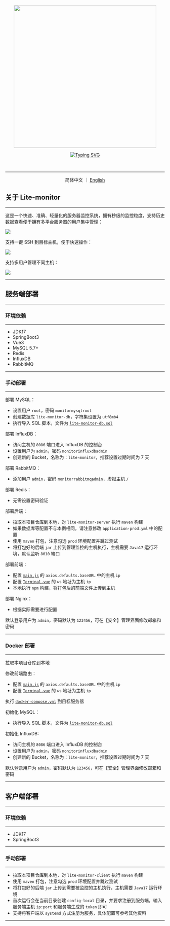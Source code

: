 <p align="center">
  <a href="https://github.com/Doge2077/lite-monitor">
    <img src="https://image.itbaima.cn/images/40/image-2024042216963953.png" width="450"></a>
</p>
<p align="center"> 
  <a href="https://git.io/typing-svg"><img src="https://readme-typing-svg.demolab.com?font=Righteous&size=20&duration=3000&pause=1000&color=5CE1E6&center=true&vCenter=true&repeat=false&width=435&lines=Simple+Fast+Accurate+LowMemoryOccupying" alt="Typing SVG" /></a>
</p>
<p align="center">
  <img src="https://img.shields.io/badge/oshi-67E1E6?style=for-the-badge&logoColor=white" alt="" />
  <img src="https://img.shields.io/badge/Spring_Boot-F2F4F9?style=for-the-badge&logo=spring-boot" alt="" />
  <img src="https://img.shields.io/badge/vue-%2335495e.svg?style=for-the-badge&logo=vuedotjs&logoColor=%234FC08D" alt="" />
  <img src="https://img.shields.io/badge/mysql-4479A1.svg?style=for-the-badge&logo=mysql&logoColor=white" alt="" />
  <img src="https://img.shields.io/badge/InfluxDB-22ADF6?style=for-the-badge&logo=InfluxDB&logoColor=white" alt="" />
  <img src="https://img.shields.io/badge/redis-%23DD0031.svg?style=for-the-badge&logo=redis&logoColor=white" alt="" />
  <img src="https://img.shields.io/badge/Rabbitmq-FF6600?style=for-the-badge&logo=rabbitmq&logoColor=white" alt="" />
  <img src="https://img.shields.io/badge/docker-%230db7ed.svg?style=for-the-badge&logo=docker&logoColor=white" alt="" />
</p>

****

<p align="center">
  简体中文
  ｜
  <a href="https://github.com/Doge2077/lite-monitor/blob/main/en/README.md">English</a>
</p>

## 关于 Lite-monitor

****

这是一个快速、准确、轻量化的服务器监控系统，拥有秒级的监控粒度，支持历史数据查看便于拥有多平台服务器的用户集中管理：

![](https://image.itbaima.cn/images/40/image-20240422179520537.png)

支持一键 SSH 到目标主机，便于快速操作：

![](https://image.itbaima.cn/images/40/image-20240422189124020.png)

支持多用户管理不同主机：

![](https://image.itbaima.cn/images/40/image-20240422177570347.png)

****

## 服务端部署

****

### 环境依赖

****

- JDK17
- SpringBoot3
- Vue3
- MySQL 5.7+
- Redis
- InfluxDB
- RabbitMQ

****

### 手动部署

****

部署 MySQL：

- 设置用户 `root`，密码 `monitormysqlroot`
- 创建数据库 `lite-monitor-db`，字符集设置为 `utf8mb4`
- 执行导入 SQL 脚本，文件为 [`lite-monitor-db.sql`](https://github.com/Doge2077/lite-monitor/blob/main/lite-monitor-db.sql)

部署 InfluxDB：

- 访问主机的 `8086` 端口进入 InfluxDB 的控制台
- 设置用户为 `admin`，密码 `monitorinfluxdbadmin`
- 创建新的 Bucket，名称为：`lite-monitor`，推荐设置过期时间为 7 天

部署 RabbitMQ：

- 添加用户 `admin`，密码 `monitorrabbitmqadmin`，虚拟主机 `/`

部署 Redis：

- 无需设置密码验证

部署后端：

- 拉取本项目仓库到本地，对 `lite-monitor-server` 执行 `maven` 构建
- 如果数据库等配置不与本例相同，请注意修改 `application-prod.yml` 中的配置
- 使用 `maven` 打包，注意勾选 `prod` 环境配置并跳过测试
- 将打包好的后端 `jar` 上传到管理监控的主机执行，主机需要 `Java17` 运行环境，默认监听 `8010` 端口

部署前端：

- 配置 [`main.js`](https://github.com/Doge2077/lite-monitor/blob/main/lite-monitor-web/src/main.js) 的 `axios.defaults.baseURL` 中的主机 `ip`
- 配置 [`Terminal.vue`](https://github.com/Doge2077/lite-monitor/blob/main/lite-monitor-web/src/component/Terminal.vue) 的 `ws` 地址为主机 `ip`
- 本地执行 `npm` 构建，将打包后的前端文件上传到主机

部署 Nginx：

- 根据实际需要进行配置

默认登录用户为 `admin`，密码默认为 `123456`，可在【安全】管理界面修改邮箱和密码

****

### Docker 部署

****

拉取本项目仓库到本地

修改前端路由：

- 配置 [`main.js`](https://github.com/Doge2077/lite-monitor/blob/main/lite-monitor-web/src/main.js) 的 `axios.defaults.baseURL` 中的主机 `ip`
- 配置 [`Terminal.vue`](https://github.com/Doge2077/lite-monitor/blob/main/lite-monitor-web/src/component/Terminal.vue) 的 `ws` 地址为主机 `ip`

执行 [`docker-compose.yml`](https://github.com/Doge2077/lite-monitor/blob/main/docker-compose.yml) 到目标服务器

初始化  MySQL：

- 执行导入 SQL 脚本，文件为  [`lite-monitor-db.sql`](https://github.com/Doge2077/lite-monitor/blob/main/lite-monitor-db.sql)

初始化 InfluxDB:

- 访问主机的 `8086` 端口进入 InfluxDB 的控制台
- 设置用户为 `admin`，密码 `monitorinfluxdbadmin`
- 创建新的 Bucket，名称为：`lite-monitor`，推荐设置过期时间为 7 天

默认登录用户为 `admin`，密码默认为 `123456`，可在【安全】管理界面修改邮箱和密码

****

## 客户端部署

****

### 环境依赖

****

- JDK17
- SpringBoot3

****

### 手动部署

****

- 拉取本项目仓库到本地，对 `lite-monitor-client` 执行 `maven` 构建
- 使用 `maven` 打包，注意勾选 `prod` 环境配置并跳过测试
- 将打包好的后端 `jar` 上传到需要被监控的主机执行，主机需要 `Java17` 运行环境
- 首次运行会在当前目录创建 `config-local` 目录，并要求注册到服务端，输入服务端主机 `ip:port` 和服务端生成的 `token` 即可
- 支持将客户端以 `systemd` 方式注册为服务，具体配置可参考其他资料

****
